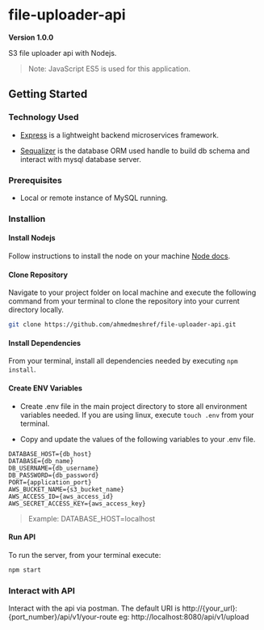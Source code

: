 # file-uploader-api
**Version 1.0.0**

S3 file uploader api with Nodejs.

> Note: JavaScript ES5 is used for this application.

## Getting Started

### Technology Used

- [Express](https://expressjs.com/)  is a lightweight backend microservices framework.

- [Sequalizer](https://sequelize.org/v3/) is the database ORM  used handle to build db schema and interact with mysql database server.

### Prerequisites

- Local or remote instance of MySQL running.

### Installion

#### Install Nodejs

Follow instructions to install the node on your machine [Node docs](https://nodejs.org/en/download/).

#### Clone Repository

Navigate to your project folder on local machine and execute the following command from your terminal to clone the repository into your current directory locally.

```bash
git clone https://github.com/ahmedmeshref/file-uploader-api.git
```

#### Install Dependencies

From your terminal, install all dependencies needed by executing ```npm install```.

#### Create ENV Variables 

- Create .env file in the main project directory to store all environment variables needed. If you are using linux, execute ```touch .env``` from your terminal.

- Copy and update the values of the following variables to your .env file.
```
DATABASE_HOST={db_host}
DATABASE={db_name}
DB_USERNAME={db_username}
DB_PASSWORD={db_password}
PORT={application_port}
AWS_BUCKET_NAME={s3_bucket_name}
AWS_ACCESS_ID={aws_access_id}
AWS_SECRET_ACCESS_KEY={aws_access_key}
```

> Example: DATABASE_HOST=localhost
 
#### Run API

To run the server, from your terminal execute:

```bash
npm start
```

### Interact with API 

Interact with the api via postman. The default URI is http://{your_url}:{port_number}/api/v1/your-route eg: http://localhost:8080/api/v1/upload





